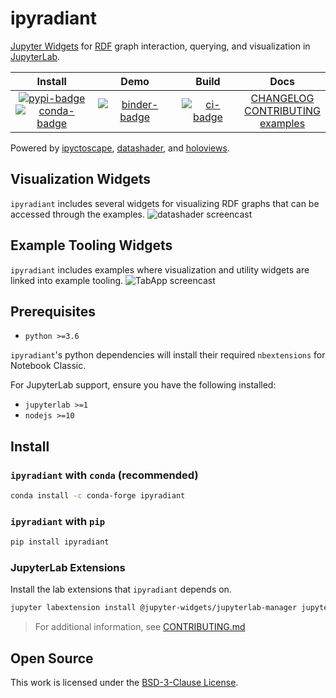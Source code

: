 # ipyradiant

[Jupyter Widgets][widgets] for [RDF][rdf] graph interaction, querying, and visualization in [JupyterLab][jupyterlab].

|                                        Install                                        |            Demo             |        Build        |                          Docs                           |
| :-----------------------------------------------------------------------------------: | :-------------------------: | :-----------------: | :-----------------------------------------------------: |
| [![pypi-badge][]][pypi] <br/> [![conda-badge]][conda-forge] | [![binder-badge][]][binder] | [![ci-badge][]][ci] | [CHANGELOG][] <br/> [CONTRIBUTING][] <br/> [examples][] |

Powered by [ipyctoscape][ipycytoscape],
[datashader][datashader], and [holoviews][holoviews].

## Visualization Widgets

`ipyradiant` includes several widgets for visualizing RDF graphs that can be accessed
through the examples.
![datashader screencast][screencast1]

## Example Tooling Widgets

`ipyradiant` includes examples where visualization and utility widgets are linked into
example tooling.
![TabApp screencast][screencast2]

## Prerequisites

- `python >=3.6`

`ipyradiant`'s python dependencies will install their required `nbextensions` for
Notebook Classic.

For JupyterLab support, ensure you have the following installed:

- `jupyterlab >=1`
- `nodejs >=10`

## Install

### `ipyradiant` with `conda` (recommended)

```bash
conda install -c conda-forge ipyradiant
```

### `ipyradiant` with `pip`

```bash
pip install ipyradiant
```

### JupyterLab Extensions

Install the lab extensions that `ipyradiant` depends on. 
```bash
jupyter labextension install @jupyter-widgets/jupyterlab-manager jupyter-cytoscape @pyviz/jupyterlab_pyviz qgrid2
```

> For additional information, see [CONTRIBUTING.md][contributing]

## Open Source

This work is licensed under the [BSD-3-Clause License][license]. 

[license]: https://github.com/jupyrdf/ipyradiant/tree/master/LICENSE
[examples]: https://github.com/jupyrdf/ipyradiant/tree/master/index.ipynb
[contributing]: https://github.com/jupyrdf/ipyradiant/tree/master/CONTRIBUTING.md
[changelog]: https://github.com/jupyrdf/ipyradiant/tree/master/CHANGELOG.md
[ci-badge]: https://github.com/jupyrdf/ipyradiant/workflows/CI/badge.svg
[ci]: https://github.com/jupyrdf/ipyradiant/actions?query=workflow%3ACI+branch%3Amaster
[datashader]: https://datashader.org/
[binder-badge]: https://mybinder.org/badge_logo.svg
[binder]:
  https://mybinder.org/v2/gh/jupyrdf/ipyradiant/master?urlpath=lab/tree/index.ipynb
[holoviews]: http://holoviews.org/
[ipycytoscape]: https://github.com/QuantStack/ipycytoscape
[jupyterlab]: https://github.com/jupyterlab/jupyterlab
[widgets]: https://jupyter.org/widgets
[rdf]: https://www.w3.org/RDF/
[screencast1]:
  https://user-images.githubusercontent.com/32652349/91210101-b6104500-e6da-11ea-9db2-967d2426c630.gif
[screencast2]:
  https://user-images.githubusercontent.com/32652349/90517340-44148a80-e133-11ea-9ee4-add09ee2c0d4.gif
[pypi]: https://pypi.org/project/ipyradiant
[pypi-badge]: https://img.shields.io/pypi/v/ipyradiant
[conda-badge]: https://img.shields.io/conda/vn/conda-forge/ipyradiant
[conda-forge]: https://anaconda.org/conda-forge/ipyradiant/
